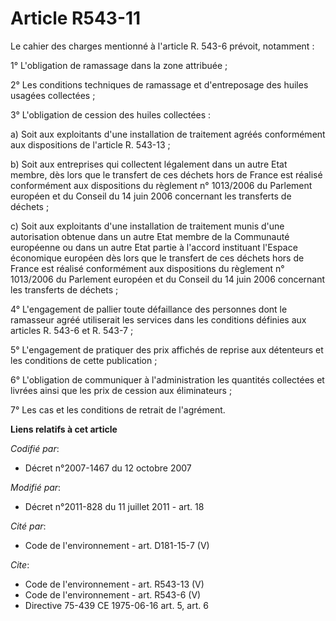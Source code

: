 # Article R543-11

Le cahier des charges mentionné à l'article R. 543-6 prévoit, notamment : 

1° L'obligation de ramassage dans la zone attribuée ; 

2° Les conditions techniques de ramassage et d'entreposage des huiles usagées collectées ; 

3° L'obligation de cession des huiles collectées : 

a) Soit aux exploitants d'une installation de traitement agréés conformément aux dispositions de l'article R. 543-13 ; 

b) Soit aux entreprises qui collectent légalement dans un autre Etat membre, dès lors que le transfert de ces déchets hors de
France est réalisé conformément aux dispositions du règlement n° 1013/2006 du Parlement européen et du Conseil du 14 juin
2006 concernant les transferts de déchets ; 

c) Soit aux exploitants d'une installation de traitement munis d'une autorisation obtenue dans un autre Etat membre de la
Communauté européenne ou dans un autre Etat partie à l'accord instituant l'Espace économique européen dès lors que le
transfert de ces déchets hors de France est réalisé conformément aux dispositions du règlement n° 1013/2006 du Parlement
européen et du Conseil du 14 juin 2006 concernant les transferts de déchets ; 

4° L'engagement de pallier toute défaillance des personnes dont le ramasseur agréé utiliserait les services dans les
conditions définies aux articles R. 543-6 et R. 543-7 ; 

5° L'engagement de pratiquer des prix affichés de reprise aux détenteurs et les conditions de cette publication ; 

6° L'obligation de communiquer à l'administration les quantités collectées et livrées ainsi que les prix de cession aux
éliminateurs ; 

7° Les cas et les conditions de retrait de l'agrément.

**Liens relatifs à cet article**

_Codifié par_:

  - Décret n°2007-1467 du 12 octobre 2007

_Modifié par_:

  - Décret n°2011-828 du 11 juillet 2011 - art. 18

_Cité par_:

  - Code de l'environnement - art. D181-15-7 (V)

_Cite_:

  - Code de l'environnement - art. R543-13 (V)
  - Code de l'environnement - art. R543-6 (V)
  - Directive 75-439 CE 1975-06-16 art. 5, art. 6
